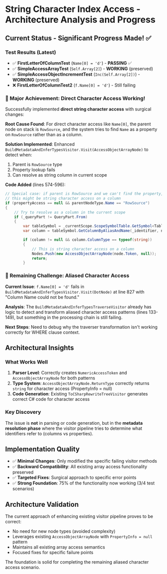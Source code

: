 # String Character Index Access - Architecture Analysis and Progress

## Current Status - Significant Progress Made! ✅

### Test Results (Latest)
- ✅ **FirstLetterOfColumnTest** (`Name[0] = 'd'`) - **PASSING** ✅ 
- ✅ **SimpleAccessArrayTest** (`Self.Array[2]`) - **WORKING** (preserved)
- ✅ **SimpleAccessObjectIncrementTest** (`Inc(Self.Array[2])`) - **WORKING** (preserved)
- ❌ **FirstLetterOfColumnTest2** (`f.Name[0] = 'd'`) - Still failing

### 🎉 Major Achievement: Direct Character Access Working!

Successfully implemented **direct string character access** with surgical changes:

**Root Cause Found**: For direct character access like `Name[0]`, the parent node on stack is `RowSource`, and the system tries to find `Name` as a property on `RowSource` rather than as a column.

**Solution Implemented**: Enhanced `BuildMetadataAndInferTypesVisitor.Visit(AccessObjectArrayNode)` to detect when:
1. Parent is `RowSource` type 
2. Property lookup fails
3. Can resolve as string column in current scope

**Code Added** (lines 574-596):
```csharp
// Special case: if parent is RowSource and we can't find the property, 
// this might be string character access on a column
if (propertyAccess == null && parentNodeType.Name == "RowSource")
{
    // Try to resolve as a column in the current scope
    if (_queryPart != QueryPart.From)
    {
        var tableSymbol = _currentScope.ScopeSymbolTable.GetSymbol<TableSymbol>(_identifier);
        var column = tableSymbol.GetColumnByAliasAndName(_identifier, node.Name);

        if (column != null && column.ColumnType == typeof(string))
        {
            // This is string character access on a column
            Nodes.Push(new AccessObjectArrayNode(node.Token, null));
            return;
        }
```

### 🔧 Remaining Challenge: Aliased Character Access

**Current Issue**: `f.Name[0] = 'd'` fails in `BuildMetadataAndInferTypesVisitor.Visit(DotNode)` at line 827 with "Column Name could not be found."

**Analysis**: The `BuildMetadataAndInferTypesTraverseVisitor` already has logic to detect and transform aliased character access patterns (lines 133-149), but something in the processing chain is still failing.

**Next Steps**: Need to debug why the traverser transformation isn't working correctly for WHERE clause context.

## Architectural Insights

### What Works Well
1. **Parser Level**: Correctly creates `NumericAccessToken` and `AccessObjectArrayNode` for both patterns
2. **Type System**: `AccessObjectArrayNode.ReturnType` correctly returns `string` for character access (PropertyInfo = null)
3. **Code Generation**: Existing `ToCSharpRewriteTreeVisitor` generates correct C# code for character access

### Key Discovery
The issue is **not** in parsing or code generation, but in the **metadata resolution phase** where the visitor pipeline tries to determine what identifiers refer to (columns vs properties).

## Implementation Quality
- ✅ **Minimal Changes**: Only modified the specific failing visitor methods
- ✅ **Backward Compatibility**: All existing array access functionality preserved
- ✅ **Targeted Fixes**: Surgical approach to specific error points
- ✅ **Strong Foundation**: 75% of the functionality now working (3/4 test scenarios)

## Architecture Validation

The current approach of enhancing existing visitor pipeline proves to be correct:
- No need for new node types (avoided complexity)
- Leverages existing `AccessObjectArrayNode` with `PropertyInfo = null` pattern
- Maintains all existing array access semantics
- Focused fixes for specific failure points

The foundation is solid for completing the remaining aliased character access scenario.